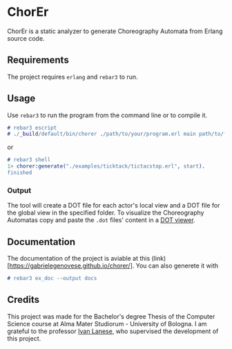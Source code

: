 # ChorEr

ChorEr is a static analyzer to generate Choreography Automata from Erlang source code.

## Requirements

The project requires `erlang` and `rebar3` to run.

## Usage

Use `rebar3` to run the program from the command line or to compile it.

```erlang
# rebar3 escript
# ./_build/default/bin/chorer ./path/to/your/program.erl main path/to/folder
```

or

```erlang
# rebar3 shell
1> chorer:generate("./examples/ticktack/tictacstop.erl", start).
finished
```

### Output

The tool will create a DOT file for each actor's local view and a DOT file for the global view in the specified folder. To visualize the Choreography Automatas copy and paste the `.dot` files' content in a [DOT viewer](https://dreampuf.github.io/GraphvizOnline).

## Documentation

The documentation of the project is aviable at this (link)[https://gabrielegenovese.github.io/chorer/]. You can also generete it with

```erlang
# rebar3 ex_doc --output docs
```

## Credits

This project was made for the Bachelor's degree Thesis of the Computer Science course at Alma Mater Studiorum - University of Bologna. I am grateful to the professor [Ivan Lanese](http://www.cs.unibo.it/~lanese/), who supervised the development of this project.
